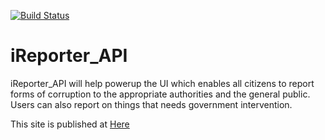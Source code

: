 [![Build Status](https://travis-ci.com/Araali1/iReporter_API.svg?branch=ch-blueprint)](https://travis-ci.com/Araali1/iReporter_API)

# iReporter_API
iReporter_API will help powerup the UI which enables all citizens to report forms of corruption to the appropriate authorities and the general public. Users can also report on things that needs government intervention.

This site is published at <a href="https://Araali1.github.io/iReporter_API/">Here<a/>
